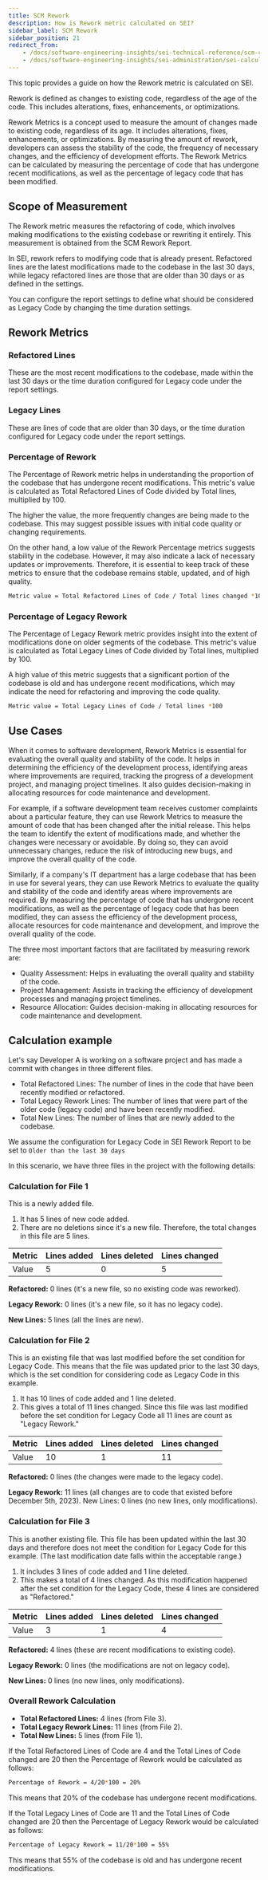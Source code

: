 ```yaml
---
title: SCM Rework
description: How is Rework metric calculated on SEI?
sidebar_label: SCM Rework
sidebar_position: 21
redirect_from:
    - /docs/software-engineering-insights/sei-technical-reference/scm-calculation/scm-metrics-calculation/scm-rework
    - /docs/software-engineering-insights/sei-administration/sei-calculations/scm/scm-metrics-calculation/scm-rework
---
```


This topic provides a guide on how the Rework metric is calculated on SEI.

Rework is defined as changes to existing code, regardless of the age of the code. This includes alterations, fixes, enhancements, or optimizations.

Rework Metrics is a concept used to measure the amount of changes made to existing code, regardless of its age. It includes alterations, fixes, enhancements, or optimizations. By measuring the amount of rework, developers can assess the stability of the code, the frequency of necessary changes, and the efficiency of development efforts. The Rework Metrics can be calculated by measuring the percentage of code that has undergone recent modifications, as well as the percentage of legacy code that has been modified.

## Scope of Measurement

The Rework metric measures the refactoring of code, which involves making modifications to the existing codebase or rewriting it entirely. This measurement is obtained from the SCM Rework Report.

In SEI, rework refers to modifying code that is already present. Refactored lines are the latest modifications made to the codebase in the last 30 days, while legacy refactored lines are those that are older than 30 days or as defined in the settings. 

You can configure the report settings to define what should be considered as Legacy Code by changing the time duration settings.

## Rework Metrics

### Refactored Lines

These are the most recent modifications to the codebase, made within the last 30 days or the time duration configured for Legacy code under the report settings.

### Legacy Lines

These are lines of code that are older than 30 days, or the time duration configured for Legacy code under the report settings.

### Percentage of Rework

The Percentage of Rework metric helps in understanding the proportion of the codebase that has undergone recent modifications. This metric's value is calculated as Total Refactored Lines of Code divided by Total lines, multiplied by 100.

The higher the value, the more frequently changes are being made to the codebase. This may suggest possible issues with initial code quality or changing requirements.

On the other hand, a low value of the Rework Percentage metrics suggests stability in the codebase. However, it may also indicate a lack of necessary updates or improvements. Therefore, it is essential to keep track of these metrics to ensure that the codebase remains stable, updated, and of high quality.

```bash
Metric value = Total Refactored Lines of Code / Total lines changed *100
```

### Percentage of Legacy Rework

The Percentage of Legacy Rework metric provides insight into the extent of modifications done on older segments of the codebase. This metric's value is calculated as Total Legacy Lines of Code divided by Total lines, multiplied by 100.

A high value of this metric suggests that a significant portion of the codebase is old and has undergone recent modifications, which may indicate the need for refactoring and improving the code quality.

```bash
Metric value = Total Legacy Lines of Code / Total lines *100
```

## Use Cases

When it comes to software development, Rework Metrics is essential for evaluating the overall quality and stability of the code. It helps in determining the efficiency of the development process, identifying areas where improvements are required, tracking the progress of a development project, and managing project timelines. It also guides decision-making in allocating resources for code maintenance and development.

For example, if a software development team receives customer complaints about a particular feature, they can use Rework Metrics to measure the amount of code that has been changed after the initial release. This helps the team to identify the extent of modifications made, and whether the changes were necessary or avoidable. By doing so, they can avoid unnecessary changes, reduce the risk of introducing new bugs, and improve the overall quality of the code.

Similarly, if a company's IT department has a large codebase that has been in use for several years, they can use Rework Metrics to evaluate the quality and stability of the code and identify areas where improvements are required. By measuring the percentage of code that has undergone recent modifications, as well as the percentage of legacy code that has been modified, they can assess the efficiency of the development process, allocate resources for code maintenance and development, and improve the overall quality of the code.

The three most important factors that are facilitated by measuring rework are:

* Quality Assessment: Helps in evaluating the overall quality and stability of the code.
* Project Management: Assists in tracking the efficiency of development processes and managing project timelines.
* Resource Allocation: Guides decision-making in allocating resources for code maintenance and development.

## Calculation example

Let's say Developer A is working on a software project and has made a commit with changes in three different files.

* Total Refactored Lines: The number of lines in the code that have been recently modified or refactored.
* Total Legacy Rework Lines: The number of lines that were part of the older code (legacy code) and have been recently modified.
* Total New Lines: The number of lines that are newly added to the codebase.

We assume the configuration for Legacy Code in SEI Rework Report to be set to `Older than the last 30 days`

In this scenario, we have three files in the project with the following details:

### Calculation for File 1

This is a newly added file.

   1. It has 5 lines of new code added.
   2. There are no deletions since it's a new file. Therefore, the total changes in this file are 5 lines.

| Metric | Lines added | Lines deleted | Lines changed |
| - | - | - | - | 
| Value | 5 | 0 | 5 |

**Refactored:** 0 lines (it's a new file, so no existing code was reworked).

**Legacy Rework:** 0 lines (it's a new file, so it has no legacy code).

**New Lines:** 5 lines (all the lines are new).

### Calculation for File 2

This is an existing file that was last modified before the set condition for Legacy Code. This means that the file was updated prior to the last 30 days, which is the set condition for considering code as Legacy Code in this example.

   1. It has 10 lines of code added and 1 line deleted.
   2. This gives a total of 11 lines changed. Since this file was last modified before the set condition for Legacy Code all 11 lines are count as "Legacy Rework."

| Metric | Lines added | Lines deleted | Lines changed |
| - | - | - | - | 
| Value | 10 | 1 | 11 |

**Refactored:** 0 lines (the changes were made to the legacy code).

**Legacy Rework:** 11 lines (all changes are to code that existed before December 5th, 2023).
New Lines: 0 lines (no new lines, only modifications).

### Calculation for File 3

This is another existing file. This file has been updated within the last 30 days and therefore does not meet the condition for Legacy Code for this example. (The last modification date falls within the acceptable range.)

1. It includes 3 lines of code added and 1 line deleted.
2. This makes a total of 4 lines changed. As this modification happened after the set condition for the Legacy Code, these 4 lines are considered as "Refactored."

| Metric | Lines added | Lines deleted | Lines changed |
| - | - | - | - | 
| Value | 3 | 1 | 4 |

**Refactored:** 4 lines (these are recent modifications to existing code).

**Legacy Rework:** 0 lines (the modifications are not on legacy code).

**New Lines:** 0 lines (no new lines, only modifications).

### Overall Rework Calculation

* **Total Refactored Lines:** 4 lines (from File 3).
* **Total Legacy Rework Lines:** 11 lines (from File 2).
* **Total New Lines:** 5 lines (from File 1).

If the Total Refactored Lines of Code are 4 and the Total Lines of Code changed are 20 then the Percentage of Rework would be calculated as follows:

```bash
Percentage of Rework = 4/20*100 = 20%
```

This means that 20% of the codebase has undergone recent modifications.

If the Total Legacy Lines of Code are 11 and the Total Lines of Code changed are 20 then the Percentage of Legacy Rework would be calculated as follows:

```bash
Percentage of Legacy Rework = 11/20*100 = 55%
```

This means that 55% of the codebase is old and has undergone recent modifications.
